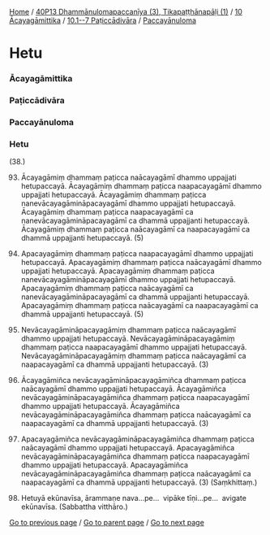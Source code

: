
[Home](/) / [40P13 Dhammānulomapaccanīya (3), Tikapaṭṭhānapāḷi (1)](/tipitaka/40P13.md) / [10 Ācayagāmittika](/tipitaka/40P13/10.md) / [10.1--7 Paṭiccādivāra](/tipitaka/40P13/10/10.1--7.md) / [Paccayānuloma](/tipitaka/40P13/10/10.1--7/Paccayanuloma.md)

# Hetu

### Ācayagāmittika

### Paṭiccādivāra

### Paccayānuloma

### Hetu

(38.)

93. Ācayagāmiṃ dhammaṃ paṭicca naācayagāmī dhammo uppajjati hetupaccayā. Ācayagāmiṃ dhammaṃ paṭicca naapacayagāmī dhammo uppajjati hetupaccayā. Ācayagāmiṃ dhammaṃ paṭicca nanevācayagāmināpacayagāmī dhammo uppajjati hetupaccayā. Ācayagāmiṃ dhammaṃ paṭicca naapacayagāmī ca nanevācayagāmināpacayagāmī ca dhammā uppajjanti hetupaccayā. Ācayagāmiṃ dhammaṃ paṭicca naācayagāmī ca naapacayagāmī ca dhammā uppajjanti hetupaccayā. (5)

94. Apacayagāmiṃ dhammaṃ paṭicca naapacayagāmī dhammo uppajjati hetupaccayā. Apacayagāmiṃ dhammaṃ paṭicca naācayagāmī dhammo uppajjati hetupaccayā. Apacayagāmiṃ dhammaṃ paṭicca nanevācayagāmināpacayagāmī dhammo uppajjati hetupaccayā. Apacayagāmiṃ dhammaṃ paṭicca naācayagāmī ca nanevācayagāmināpacayagāmī ca dhammā uppajjanti hetupaccayā. Apacayagāmiṃ dhammaṃ paṭicca naācayagāmī ca naapacayagāmī ca dhammā uppajjanti hetupaccayā. (5)

95. Nevācayagāmināpacayagāmiṃ dhammaṃ paṭicca naācayagāmī dhammo uppajjati hetupaccayā. Nevācayagāmināpacayagāmiṃ dhammaṃ paṭicca naapacayagāmī dhammo uppajjati hetupaccayā. Nevācayagāmināpacayagāmiṃ dhammaṃ paṭicca naācayagāmī ca naapacayagāmī ca dhammā uppajjanti hetupaccayā. (3)

96. Ācayagāmiñca nevācayagāmināpacayagāmiñca dhammaṃ paṭicca naācayagāmī dhammo uppajjati hetupaccayā. Ācayagāmiñca nevācayagāmināpacayagāmiñca dhammaṃ paṭicca naapacayagāmī dhammo uppajjati hetupaccayā. Ācayagāmiñca nevācayagāmināpacayagāmiñca dhammaṃ paṭicca naācayagāmī ca naapacayagāmī ca dhammā uppajjanti hetupaccayā. (3)

97. Apacayagāmiñca nevācayagāmināpacayagāmiñca dhammaṃ paṭicca naācayagāmī dhammo uppajjati hetupaccayā. Apacayagāmiñca nevācayagāmināpacayagāmiñca dhammaṃ paṭicca naapacayagāmī dhammo uppajjati hetupaccayā. Apacayagāmiñca nevācayagāmināpacayagāmiñca dhammaṃ paṭicca naācayagāmī ca naapacayagāmī ca dhammā uppajjanti hetupaccayā. (3) (Saṃkhittaṃ.)

98. Hetuyā ekūnavīsa, ārammaṇe nava…pe…  vipāke tīṇi…pe…  avigate ekūnavīsa. (Sabbattha vitthāro.)

[Go to previous page](/tipitaka/40P13/10/10.1--7/Paccayanuloma.md) / [Go to parent page](/tipitaka/40P13/10/10.1--7/Paccayanuloma.md) / [Go to next page](/tipitaka/40P13/11.md)



